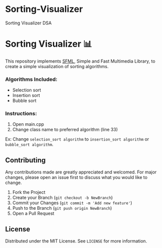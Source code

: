 # Sorting-Visualizer
Sorting Visualizer DSA 
# Sorting Visualizer 📊
This repository implements [SFML](https://www.sfml-dev.org/), Simple and Fast Multimedia Library, to create a simple visualization of sorting algorithms.

### Algorithms Included:
- Selection sort
- Insertion sort
- Bubble sort

### Instructions:
1) Open main.cpp
2) Change class name to preferred algorithm (line 33)

Ex: Change `selection_sort algorithm` to `insertion_sort algorithm` or `bubble_sort algorithm`.


## Contributing

Any contributions made are greatly appreciated and welcomed. For major changes, please open an issue first
to discuss what you would like to change.

1) Fork the Project
2) Create your Branch (`git checkout -b NewBranch`)
3) Commit your Changes (`git commit -m 'Add new feature'`)
4) Push to the Branch (`git push origin NewBranch`)
5) Open a Pull Request

## License

Distributed under the MIT License. See `LICENSE` for more information.
